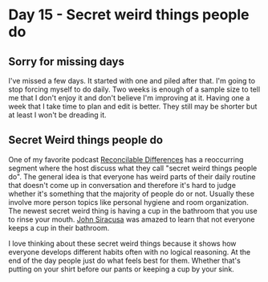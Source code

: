 # Day 15 - Secret weird things people do

## Sorry for missing days

I've missed a few days. It started with one and piled after that. I'm going to stop forcing myself to do daily. Two weeks is enough of a sample size to tell me that I don't enjoy it and don't believe I'm improving at it. Having one a week that I take time to plan and edit is better. They still may be shorter but at least I won't be dreading it.

## Secret Weird things people do

One of my favorite podcast [Reconcilable Differences](https://www.relay.fm/rd) has a reoccurring segment where the host discuss what they call "secret weird things people do". The general idea is that everyone has weird parts of their daily routine that doesn't come up in conversation and therefore it's hard to judge whether it's something that the majority of people do or not. Usually these involve more person topics like personal hygiene and room organization. The newest secret weird thing is having a cup in the bathroom that you use to rinse your mouth. [John Siracusa](https://mastodon.social/@siracusa) was amazed to learn that not everyone keeps a cup in their bathroom.

I love thinking about these secret weird things because it shows how everyone develops different habits often with no logical reasoning. At the end of the day people just do what feels best for them. Whether that's putting on your shirt before our pants or keeping a cup by your sink.